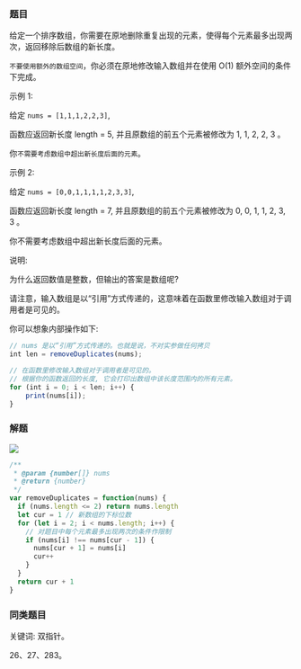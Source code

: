 <!--
abbrlink: wu7uonrc
-->

### 题目

给定一个排序数组，你需要在原地删除重复出现的元素，使得每个元素最多出现两次，返回移除后数组的新长度。

`不要使用额外的数组空间`，你必须在原地修改输入数组并在使用 O(1) 额外空间的条件下完成。

示例 1:

给定 `nums = [1,1,1,2,2,3]`,

函数应返回新长度 length = 5, 并且原数组的前五个元素被修改为 1, 1, 2, 2, 3 。

你`不需要考虑数组中超出新长度后面的元素`。

示例 2:

给定 `nums = [0,0,1,1,1,1,2,3,3]`,

函数应返回新长度 length = 7, 并且原数组的前五个元素被修改为 0, 0, 1, 1, 2, 3, 3 。

你不需要考虑数组中超出新长度后面的元素。

说明:

为什么返回数值是整数，但输出的答案是数组呢?

请注意，输入数组是以“引用”方式传递的，这意味着在函数里修改输入数组对于调用者是可见的。

你可以想象内部操作如下:

```js
// nums 是以“引用”方式传递的。也就是说，不对实参做任何拷贝
int len = removeDuplicates(nums);

// 在函数里修改输入数组对于调用者是可见的。
// 根据你的函数返回的长度, 它会打印出数组中该长度范围内的所有元素。
for (int i = 0; i < len; i++) {
    print(nums[i]);
}
```

### 解题

![](http://with.muyunyun.cn/e1ebb0d0612908377d6aca476611f03d.jpg)

```js
/**
 * @param {number[]} nums
 * @return {number}
 */
var removeDuplicates = function(nums) {
  if (nums.length <= 2) return nums.length
  let cur = 1 // 新数组的下标位数
  for (let i = 2; i < nums.length; i++) {
    // 对题目中每个元素最多出现两次的条件作限制
    if (nums[i] !== nums[cur - 1]) {
      nums[cur + 1] = nums[i]
      cur++
    }
  }
  return cur + 1
}
```

### 同类题目

关键词: 双指针。

26、27、283。